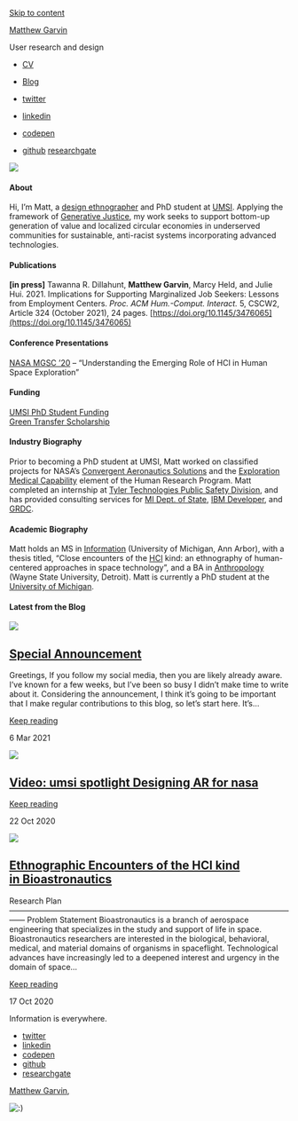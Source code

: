 [Skip to content](https://mtthwx.com/#content)

[Matthew Garvin](https://mtthwx.com/)

User research and design

-   [CV](https://mtthwx.com/resume/)
-   [Blog](https://mtthwx.com/blog/)

-   [twitter](https://twitter.com/mtthwgrvn)

-   [linkedin](https://www.linkedin.com/in/matthew-garvin-7260724a/)
-   [codepen](https://codepen.io/mtthwgrvn)
-   [github](https://github.com/mtthwgrvn)
[researchgate](https://www.researchgate.net/profile/Matthew_Garvin)

![](https://mtthwx.files.wordpress.com/2021/06/cropped-dj-edited.png)

#### About

Hi, I’m Matt, a [design ethnographer](https://www.connectedpapers.com/main/6f1a2c8ede9e08c42f2e420657efd7c2744837b3/Design-ethnography-in-information-systems/graph) and PhD student at [UMSI](https://www.si.umich.edu/). Applying the framework of [Generative Justice](https://generativejustice.org/), my work seeks to support bottom-up generation of value and localized circular economies in underserved communities for sustainable, anti-racist systems incorporating advanced technologies.

#### Publications

**[in press]** Tawanna R. Dillahunt, **Matthew Garvin**, Marcy Held, and Julie Hui. 2021. Implications for Supporting Marginalized Job Seekers: Lessons from Employment Centers. _Proc. ACM Hum.-Comput. Interact._ 5, CSCW2, Article 324 (October 2021), 24 pages. [https://doi.org/10.1145/3476065](https://doi.org/10.1145/3476065)

#### Conference Presentations

[NASA MGSC ’20](https://www.mispacegrant.org/fall-conference/2020-fall-conference-presentations/) – “Understanding the Emerging Role of HCI in Human Space Exploration”

#### Funding

[UMSI PhD Student Funding](https://www.si.umich.edu/programs/phd-information/phd-student-funding)  
[Green Transfer Scholarship](https://wayne.edu/scholarships/green)

#### Industry Biography

Prior to becoming a PhD student at UMSI, Matt worked on classified projects for NASA’s [Convergent Aeronautics Solutions](https://www.nasa.gov/aeroresearch/programs/tacp/cas) and the [Exploration Medical Capability](https://www.nasa.gov/hrp/elements/exmc) element of the Human Research Program. Matt completed an internship at [Tyler Technologies Public Safety Division](https://www.tylertech.com/solutions/courts-public-safety/public-safety), and has provided consulting services for [MI Dept. of State](https://www.michigan.gov/sos), [IBM Developer](https://developer.ibm.com/), and [GRDC](https://grandmontrosedale.com/).

#### Academic Biography

Matt holds an MS in [Information](https://en.wikipedia.org/wiki/Information_science) (University of Michigan, Ann Arbor), with a thesis titled, “Close encounters of the [HCI](https://www.interaction-design.org/literature/topics/human-computer-interaction) kind: an ethnography of human-centered approaches in space technology”, and a BA in [Anthropology](https://en.wikipedia.org/wiki/Four-field_approach) (Wayne State University, Detroit). Matt is currently a PhD student at the [University of Michigan](https://umich.edu/).

#### Latest from the Blog

 [![](https://mtthwx.files.wordpress.com/2020/08/umsi402x.png?w=200)](https://mtthwx.com/2021/03/06/special-announcement/) 

## [Special Announcement](https://mtthwx.com/2021/03/06/special-announcement/)

Greetings, If you follow my social media, then you are likely already aware. I’ve known for a few weeks, but I’ve been so busy I didn’t make time to write about it. Considering the announcement, I think it’s going to be important that I make regular contributions to this blog, so let’s start here. It’s…

[Keep reading](https://mtthwx.com/2021/03/06/special-announcement/)

6 Mar 2021

 [![](https://mtthwx.files.wordpress.com/2020/10/hci_hspace.png?w=1200)](https://mtthwx.com/2020/10/22/designing-ar-informatics-display-for-nasa-suits/) 

## [Video: umsi spotlight Designing AR for nasa](https://mtthwx.com/2020/10/22/designing-ar-informatics-display-for-nasa-suits/)

[Keep reading](https://mtthwx.com/2020/10/22/designing-ar-informatics-display-for-nasa-suits/)

22 Oct 2020

 [![](https://mtthwx.files.wordpress.com/2020/08/pexels-photo-4355348.jpeg?w=1200)](https://mtthwx.com/2020/10/17/ethnographic-encounters-of-the-hci-kind-in-bioastronautics/) 

## [Ethnographic Encounters of the HCI kind in Bioastronautics](https://mtthwx.com/2020/10/17/ethnographic-encounters-of-the-hci-kind-in-bioastronautics/)

Research Plan –––––––––––––––––––––––––––––––––––––––––––––––––––––––––––––––––––––––––––– Problem Statement Bioastronautics is a branch of aerospace engineering that specializes in the study and support of life in space. Bioastronautics researchers are interested in the biological, behavioral, medical, and material domains of organisms in spaceflight. Technological advances have increasingly led to a deepened interest and urgency in the domain of space…

[Keep reading](https://mtthwx.com/2020/10/17/ethnographic-encounters-of-the-hci-kind-in-bioastronautics/)

17 Oct 2020

Information is everywhere.

-   [twitter](https://twitter.com/mtthwgrvn)
-   [linkedin](https://www.linkedin.com/in/matthew-garvin-7260724a/)
-   [codepen](https://codepen.io/mtthwgrvn)
-   [github](https://github.com/mtthwgrvn)
-   [researchgate](https://www.researchgate.net/profile/Matthew_Garvin)

[Matthew Garvin](https://mtthwx.com/),[](https://wordpress.com/?ref=footer_custom_svg "Create a website or blog at WordPress.com")

[](https://wordpress.com/?ref=footer_custom_svg "Create a website or blog at WordPress.com")

![:)](https://pixel.wp.com/g.gif?blog=138806622&v=wpcom&tz=0&user_id=0&post=2350&subd=mtthwx&host=mtthwx.com&ref=&fcp=0&rand=0.705140726172474)